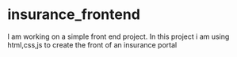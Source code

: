 # insurance_frontend
I am working on a simple front end project. In this project i am using html,css,js to create the front of an insurance portal
